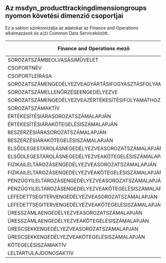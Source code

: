 ## <a name="tracking-dimension-groups-to-msdyn_producttrackingdimensiongroups"></a>Az msdyn_producttrackingdimensiongroups nyomon követési dimenzió csoportjai

Ez a sablon szinkronizálja az adatokat az Finance and Operations alkalmazások és a(z) Common Data Serviceközött.

Finance and Operations mező | Térkép típusa | Egyéb Dynamics 365 mező | Alapértelmezett érték
---|---|---|---
SOROZATSZÁMBEOLVASÁSIMŰVELET | >< | msdyn_serialnumbercapturingoperation | 
CSOPORTNÉV | = | msdyn_groupname | 
CSOPORTLEÍRÁSA | = | msdyn_groupdescription | 
SOROZATSZÁMENGEDÉLYEZVEAGYÁRTÁSIFOGYASZTÁSFOLYAMATHOZ | >< | msdyn_issnenabledforpcprocess | 
SOROZATSZÁMELLENŐRZÉSEENGEDÉLYEZVE | >< | msdyn_isserialnumbercontrolenabled | 
SOROZATSZÁMENGEDÉLYEZVEAZÉRTÉKESÍTÉSIFOLYAMATHOZ | >< | msdyn_isserialnumberenabledforsalesprocess | 
SOROZATSZÁMAKTÍV | >< | msdyn_isserialnumberactive | 
ÉRTÉKESÍTÉSIÁRASOROZATSZÁMALAPJÁN | >< | msdyn_issalespricebyserialnumber | 
ÉRTÉKESÍTÉSIÁRAKÖTEGELÉSISZÁMALAPJÁN | >< | msdyn_issalespricebybatchnumber | 
BESZERZÉSIÁRASOROZATSZÁMALAPJÁN | >< | msdyn_ispurchasepricebyserialnumber | 
BESZERZÉSIÁRAKÖTEGELÉSISZÁMALAPJÁN | >< | msdyn_ispurchasepricebybatchnumber | 
ELSŐDLEGESTÁROLÁSNEGEDÉLYEZVEASOROZATSZÁMALAPJÁN | >< | msdyn_isprimarystockingenabledforsn | 
ELSŐDLEGESTÁROLÁSNEGEDÉLYEZVEAKÖTEGELÉSISZÁMALAPJÁN | >< | msdyn_isprimarystockingenabledforbn | 
FIZIKAILELTÁROZÁSENGEDÉLYEZVEASOROZATSZÁMALAPJÁN | >< | msdyn_isphysicalinventoryenabledforsn | 
FIZIKAILELTÁROZÁSENGEDÉLYEZVEAKÖTEGELÉSISZÁMALAPJÁN | >< | msdyn_isphysicalinventoryenabledforbn | 
PÉNZÜGYILELTÁROZÁSENGEDÉLYEZVEASOROZATSZÁMALAPJÁN | >< | msdyn_isfinancialinventoryenabledforsn | 
PÉNZÜGYILELTÁROZÁSENGEDÉLYEZVEAKÖTEGELÉSISZÁMALAPJÁN | >< | msdyn_isfinancialinventoryenabledforbn | 
LEFEDETTSÉGITERVENGEDÉLYEZVEASOROZATSZÁMALAPJÁN | >< | msdyn_iscoverageplanenabledforserialnumber | 
LEFEDETTSÉGITERVENGEDÉLYEZVEAKÖTEGELÉSISZÁMALAPJÁN | >< | msdyn_iscoverageplanenabledforbatchnumber | 
ÜRESSZÁMLAENGEDÉLYEZVEASOROZATSZÁMALAPJÁN | >< | msdyn_isblankreceiptallowedforserialnumber | 
ÜRESSZÁMLAENGEDÉLYEZVEAKÖTEGELÉSISZÁMALAPJÁN | >< | msdyn_isblankreceiptallowedforbatchnumber | 
ÜRESCSEKKENGEDÉLYEZVEASOROZATSZÁMALAPJÁN | >< | msdyn_isblankissueallowedforserialnumber | 
ÜRESCSEKKENGEDÉLYEZVEAKÖTEGELÉSISZÁMALAPJÁN | >< | msdyn_isblankissueallowedforbatchnumber | 
KÖTEGELÉSISZÁMAKTÍV | >< | msdyn_isbatchnumberactive | 
LELTÁRTULAJDONOSAKTÍV | >< | msdyn_isinventoryowneractive | 
